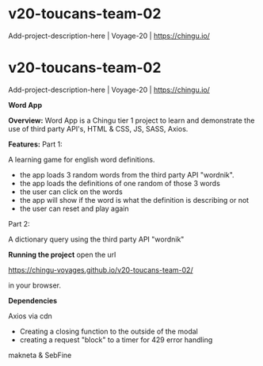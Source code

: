 # v20-toucans-team-02
Add-project-description-here | Voyage-20 | https://chingu.io/

# v20-toucans-team-02
Add-project-description-here | Voyage-20 | https://chingu.io/


<!-- Title — What is your app/project called? -->
**Word App**
<!-- Overview — Why did you start this project? -->
**Overview:**
Word App is a Chingu tier 1 project to learn and demonstrate the use of third party API's, HTML & CSS, JS, SASS, Axios.
<!-- Features — What are some key things your project can do? -->
**Features:**
Part 1:

A learning game for english word definitions. 

- the app loads 3 random words from the third party API "wordnik".
- the app loads the definitions of one random of those 3 words
- the user can click on the words
- the app will show if the word is what the definition is describing or not
- the user can reset and play again

Part 2:

A dictionary query using the third party API "wordnik"

<!-- Running the project — How could someone else get your code working for them? -->
**Running the project** 
open the url

https://chingu-voyages.github.io/v20-toucans-team-02/

in your browser.
<!-- Dependencies — What are the main outside resources your project needs to run? -->
**Dependencies**

Axios via cdn

<!--  **ToDo List**-->

- Creating a closing function to the outside of the modal
- creating a request "block" to a timer for 429 error handling

<!-- **Contributors**-->

makneta & SebFine

<!-- **Ways to contribute**  -->
